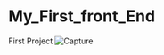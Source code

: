 # My_First_front_End
First Project
![Capture](https://github.com/Ab-Rahman-pk/My_First_front_End/assets/67150688/92536689-1a5d-4038-8902-29a6c2aa5fb1)
